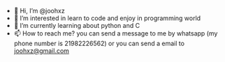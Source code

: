 - 👋 Hi, I’m @joohxz
- 👀 I’m interested in learn to code and enjoy in programming world
- 🌱 I’m currently learning about python and C
- 📫 How to reach me? you can send a message to me by whatsapp (my phone number is 21982226562) or you can send a email to joohxz@gmail.com

<!---
joohxz/joohxz is a ✨ special ✨ repository because its `README.md` (this file) appears on your GitHub profile.
You can click the Preview link to take a look at your changes.
--->

